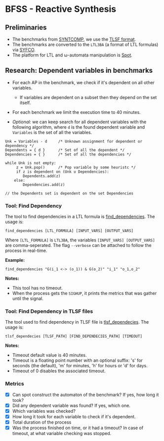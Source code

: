 # BFSS - Reactive Synthesis 

## Preliminaries
* The benchmarks from [SYNTCOMP](https://github.com/SYNTCOMP/benchmarks/tree/master), we use the [TLSF format](https://arxiv.org/pdf/1604.02284.pdf).
* The benchmarks are converted to the `LTL3BA` (a format of LTL formulas) via [SYFCO](https://github.com/reactive-systems/syfco).
* The platform for LTL and ω-automata manipulation is [Spot](https://spot.lrde.epita.fr/).

## Research: Dependent variables in benchmarks
* For each AP in the benchmark, we check if it's dependent on all other variables.
  * If variables are dependent on a subset then they depend on the set itself.
* For each benchmark we limit the execution time to 40 minutes.

* _Optional:_ we can keep search for all dependent variables with the following algorithm,
where `d` is the found dependent variable and `Variables` is the set of all the variables.
```
Unk = Variables - d     /* Unknown assignment for dependent or dependency */
Dependents = { d }      /* Set of all the dependent */
Dependencies = { }      /* Set of all the dependencies */

while Unk is not empty:
     z = Unk.pop()      /* Pop variable by some heuristc */
     if z is dependent on (Unk ∪ Dependencies):
        Dependents.add(z)
    else:
        Dependencies.add(z)

// the Dependents set is dependent on the set Dependencies
```

### Tool: Find Dependency
The tool to find dependencies in a LTL formula is [find_dependencies](src/find_dependencies.cpp). The usage is:
```
find_dependencies [LTL_FORMULA] [INPUT_VARS] [OUTPUT_VARS]
```
Where `[LTL_FORMULA]` is `LTL3BA`,  the variables `[INPUT_VARS] [OUTPUT_VARS]` are comma-seperated.
The flag `--verbose` can be attached to follow the process in real-time.

**Example:**

`find_dependencies "G(i_1 <-> (o_1)) & G(o_2)" "i_1" "o_1,o_2"`

**Notes:**
* This tool has no timeout.
* When the process gets the `SIGHUP`, it prints the metrics that was gather until the signal. 

### Tool: Find Dependency in TLSF files
The tool used to find dependency in TLSF file is [tlsf_dependecies](tools/tlsf_dependecies).
The usage is:
```
tlsf_dependecies [TLSF_PATH] [FIND_DEPENDECIES_PATH] [TIMEOUT]
```

**Notes:**
* Timeout default value is 40 minutes.
* Timeout is a floating point number with an optional suffix: 's' for seconds (the default), 'm' for minutes, 'h' for hours or 'd' for days. 
* Timeout of 0 disables the associated timeout.

### Metrics
- [x] Can spot construct the automaton of the benchmark? If yes, how long it took?
- [x] Did any dependent variable was found? If yes, which one.
- [x] Which variables was checked?
- [x] How long it took for each variable to check if it's dependent.
- [x] Total duration of the process
- [x] Was the process finished on time, or it had a timeout? In case of timeout, at what variable checking was stopped.
